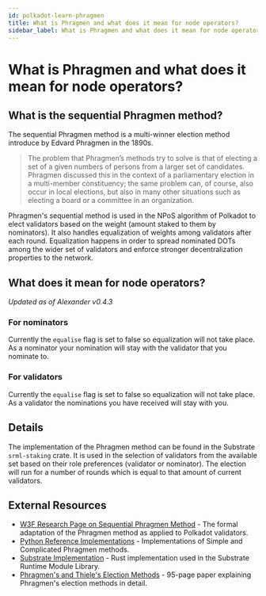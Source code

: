 ```yaml
---
id: polkadot-learn-phragmen
title: What is Phragmen and what does it mean for node operators?
sidebar_label: What is Phragmen and what does it mean for node operators?
---
```


# What is Phragmen and what does it mean for node operators?

## What is the sequential Phragmen method?

The sequential Phragmen method is a multi-winner election method introduce by Edvard Phragmen in the 1890s.

> The problem that Phragmen’s methods try to solve is that of electing a set of a given numbers of persons from a larger set of candidates. Phragmen discussed this in the context of a parliamentary election in a multi-member constituency; the same problem can, of course, also occur in local elections, but also in many other situations such as electing a board or a committee in an organization.

Phragmen's sequential method is used in the NPoS algorithm of Polkadot to elect validators based on the weight (amount staked to them by nominators). It also handles equalization of weights among validators after each round. Equalization happens in order to spread nominated DOTs among the wider set of validators and enforce stronger decentralization properties to the network.

## What does it mean for node operators?

_Updated as of Alexander v0.4.3_

### For nominators

Currently the `equalise` flag is set to false so equalization will not take place. As a nominator your nomination will stay with the validator that you nominate to.

### For validators

Currently the `equalise` flag is set to false so equalization will not take place. As a validator the nominations you have received will stay with you.

## Details

The implementation of the Phragmen method can be found in the Substrate `srml-staking` crate. It is used in the selection of validators from the available set based on their role preferences (validator or nominator). The election will run for a number of rounds which is equal to that amount of current validators.

## External Resources

- [W3F Research Page on Sequential Phragmen Method](https://research.web3.foundation/en/latest/polkadot/NPoS/4.%20Sequential%20Phragmén’s%20method/) - The formal adaptation of the Phragmen method as applied to Polkadot validators.
- [Python Reference Implementations](https://github.com/w3f/consensus/tree/master/NPoS) - Implementations of Simple and Complicated Phragmen methods.
- [Substrate Implementation](https://github.com/paritytech/substrate/blob/master/core/phragmen/src/lib.rs) - Rust implementation used in the Substrate Runtime Module Library.
- [Phragmen's and Thiele's Election Methods](https://arxiv.org/pdf/1611.08826.pdf) - 95-page paper explaining Phragmen's election methods in detail.